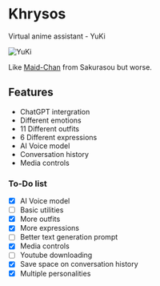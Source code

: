 # Khrysos
Virtual anime assistant - YuKi

![YuKi](https://raw.githubusercontent.com/AmIVoid/Khrysos/main/outfits.gif)

Like [Maid-Chan](https://www.youtube.com/watch?v=xHMDiscnKb4) from Sakurasou but worse.

## Features
- ChatGPT intergration
- Different emotions
- 11 Different outfits
- 6 Different expressions
- AI Voice model
- Conversation history
- Media controls

### To-Do list
- [x] AI Voice model
- [ ] Basic utilities
- [x] More outfits
- [x] More expressions
- [ ] Better text generation prompt
- [x] Media controls
- [ ] Youtube downloading
- [x] Save space on conversation history
- [x] Multiple personalities
